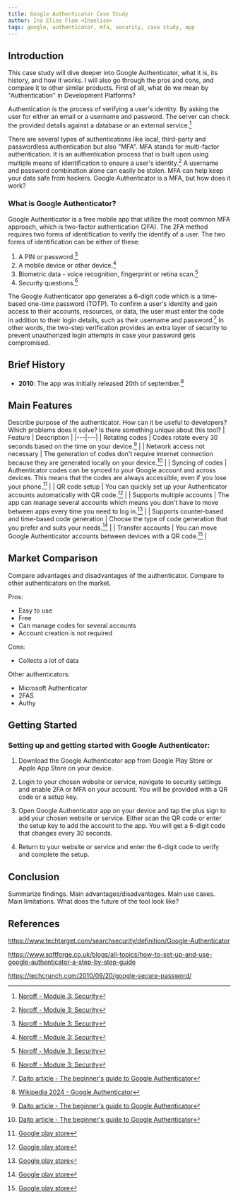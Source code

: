 ```yaml
---
title: Google Authenticator Case Study
author: Ina Elise Flom <Inaelise>
tags: google, authenticator, mfa, security, case study, app
---
```


## Introduction

This case study will dive deeper into Google Authenticator, what it is, its history, and how it works. I will also go through the pros and cons, and compare it to other similar products. First of all, what do we mean by "Authentication" in Development Platforms?

Authentication is the process of verifying a user's identity. By asking the user for either an email or a username and password. The server can check the provided details against a database or an external service.[^1]

There are several types of authentications like local, third-party and passwordless authentication but also "MFA". MFA stands for multi-factor authentication. It is an authentication process that is built upon using multiple means of identification to ensure a user's identity.[^1] A username and password combination alone can easily be stolen. MFA can help keep your data safe from hackers. Google Authenticator is a MFA, but how does it work?

### What is Google Authenticator?

Google Authenticator is a free mobile app that utilize the most common MFA approach, which is two-factor authentication (2FA). The 2FA method requires two forms of identification to verify the identify of a user. The two forms of identification can be either of these:

1. A PIN or password.[^1]
2. A mobile device or other device.[^1]
3. Biometric data - voice recognition, fingerprint or retina scan.[^1]
4. Security questions.[^1]

The Google Authenticator app generates a 6-digit code which is a time-based one-time password (TOTP). To confirm a user's identity and gain access to their accounts, resources, or data, the user must enter the code in addition to their login details, such as their username and password.[^2] In other words, the two-step verification provides an extra layer of security to prevent unauthorized login attempts in case your password gets compromised.

## Brief History

- **2010**: The app was initially released 20th of september.[^3]

## Main Features

Describe purpose of the authenticator. How can it be useful to developers? Which problems does it solve? Is there something unique about this tool?
| Feature | Description |
|---|---|
| Rotating codes | Codes rotate every 30 seconds based on the time on your device.[^2] |
| Network access not necessary | The generation of codes don't require internet connection because they are generated locally on your device.[^2] |
| Syncing of codes | Authenticator codes can be synced to your Google account and across devices. This means that the codes are always accessible, even if you lose your phone.[^4] |
| QR code setup | You can quickly set up your Authenticator accounts automatically with QR code.[^4] |
| Supports multiple accounts | The app can manage several accounts which means you don't have to move between apps every time you need to log in.[^4] |
| Supports counter-based and time-based code generation | Choose the type of code generation that you prefer and suits your needs.[^4] |
| Transfer accounts | You can move Google Authenticator accounts between devices with a QR code.[^4] |

## Market Comparison

Compare advantages and disadvantages of the authenticator. Compare to other authenticators on the market.

Pros:

- Easy to use
- Free
- Can manage codes for several accounts
- Account creation is not required

Cons:

- Collects a lot of data

Other authenticators:

- Microsoft Authenticator
- 2FAS
- Authy

## Getting Started

### Setting up and getting started with Google Authenticator:

1. Download the Google Authenticator app from Google Play Store or Apple App Store on your device.

2. Login to your chosen website or service, navigate to security settings and enable 2FA or MFA on your account. You will be provided with a QR code or a setup key.

3. Open Google Authenticator app on your device and tap the plus sign to add your chosen website or service. Either scan the QR code or enter the setup key to add the account to the app. You will get a 6-digit code that changes every 30 seconds.

4. Return to your website or service and enter the 6-digit code to verify and complete the setup.

## Conclusion

Summarize findings. Main advantages/disadvantages. Main use cases. Main limitations. What does the future of the tool look like?

## References

[^1]: [Noroff - Module 3: Security](https://mollify.noroff.dev/content/feu2/development-platforms/module-3/security?nav=undefined)
[^2]: [Daito article - The beginner's guide to Google Authenticator](https://www.daito.io/resources/google-authenticator-guide)
[^3]: [Wikipedia 2024 - Google Authenticator](https://en.wikipedia.org/wiki/Google_Authenticator)
[^4]: [Google play store](https://play.google.com/store/apps/details?id=com.google.android.apps.authenticator2&hl=en&pli=1)

https://www.techtarget.com/searchsecurity/definition/Google-Authenticator

https://www.softforge.co.uk/blogs/all-topics/how-to-set-up-and-use-google-authenticator-a-step-by-step-guide

https://techcrunch.com/2010/09/20/google-secure-password/
